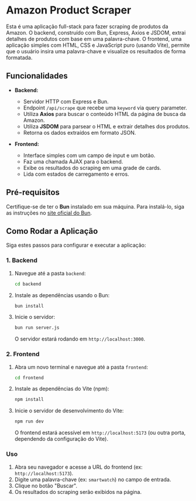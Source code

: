# Amazon Product Scraper

Esta é uma aplicação full-stack para fazer scraping de produtos da Amazon. O backend, construído com Bun, Express, Axios e JSDOM, extrai detalhes de produtos com base em uma palavra-chave. O frontend, uma aplicação simples com HTML, CSS e JavaScript puro (usando Vite), permite que o usuário insira uma palavra-chave e visualize os resultados de forma formatada.

## Funcionalidades

- **Backend:**
    - Servidor HTTP com Express e Bun.
    - Endpoint `/api/scrape` que recebe uma `keyword` via query parameter.
    - Utiliza **Axios** para buscar o conteúdo HTML da página de busca da Amazon.
    - Utiliza **JSDOM** para parsear o HTML e extrair detalhes dos produtos.
    - Retorna os dados extraídos em formato JSON.

- **Frontend:**
    - Interface simples com um campo de input e um botão.
    - Faz uma chamada AJAX para o backend.
    - Exibe os resultados do scraping em uma grade de cards.
    - Lida com estados de carregamento e erros.

## Pré-requisitos

Certifique-se de ter o **Bun** instalado em sua máquina. Para instalá-lo, siga as instruções no [site oficial do Bun](https://bun.sh/).

## Como Rodar a Aplicação

Siga estes passos para configurar e executar a aplicação:

### 1. Backend

1.  Navegue até a pasta `backend`:
    ```bash
    cd backend
    ```
2.  Instale as dependências usando o Bun:
    ```bash
    bun install
    ```
3.  Inicie o servidor:
    ```bash
    bun run server.js
    ```
    O servidor estará rodando em `http://localhost:3000`.

### 2. Frontend

1.  Abra um novo terminal e navegue até a pasta `frontend`:
    ```bash
    cd frontend
    ```
2.  Instale as dependências do Vite (npm):
    ```bash
    npm install
    ```
3.  Inicie o servidor de desenvolvimento do Vite:
    ```bash
    npm run dev
    ```
    O frontend estará acessível em `http://localhost:5173` (ou outra porta, dependendo da configuração do Vite).

### Uso

1.  Abra seu navegador e acesse a URL do frontend (ex: `http://localhost:5173`).
2.  Digite uma palavra-chave (ex: `smartwatch`) no campo de entrada.
3.  Clique no botão "Buscar".
4.  Os resultados do scraping serão exibidos na página.